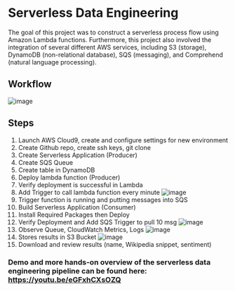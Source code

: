 # Serverless Data Engineering

The goal of this project was to construct a serverless process flow using Amazon Lambda functions. Furthermore, this project also involved the integration of several different AWS services, including S3 (storage), DynamoDB (non-relational database), SQS (messaging), and Comprehend (natural language processing).

## Workflow
![image](https://user-images.githubusercontent.com/46541929/79709242-b3ff2b00-828f-11ea-9eaf-0fb28e587d38.png)

## Steps
1. Launch AWS Cloud9, create and configure settings for new environment
2. Create Github repo, create ssh keys, git clone
3. Create Serverless Application (Producer)
4. Create SQS Queue
5. Create table in DynamoDB
6. Deploy lambda function (Producer)
7. Verify deployment is successful in Lambda
8. Add Trigger to call lambda function every minute
![image](https://user-images.githubusercontent.com/46541929/79709968-9632c580-8291-11ea-8a25-85b5d767e3eb.png)
9. Trigger function is running and putting messages into SQS
10. Build Serverless Application (Consumer)
11. Install Required Packages then Deploy
12. Verify Deployment and Add SQS Trigger to pull 10 msg
![image](https://user-images.githubusercontent.com/46541929/79709979-9cc13d00-8291-11ea-8dc9-ba875cac73d9.png)
13. Observe Queue, CloudWatch Metrics, Logs
![image](https://user-images.githubusercontent.com/46541929/79709988-a054c400-8291-11ea-8962-540fa9a3bcf4.png)
14. Stores results in S3 Bucket
![image](https://user-images.githubusercontent.com/46541929/79709995-a5b20e80-8291-11ea-8916-f81361382e6c.png)
15. Download and review results (name, Wikipedia snippet, sentiment)

### Demo and more hands-on overview of the serverless data engineering pipeline can be found here: https://youtu.be/eGFxhCXsOZQ

